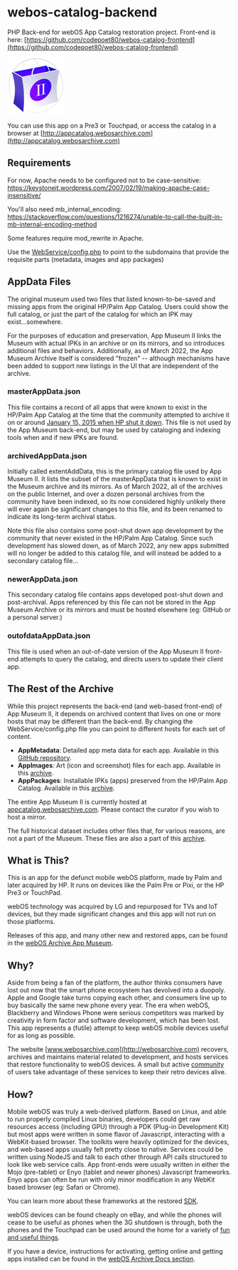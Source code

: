 # webos-catalog-backend

PHP Back-end for webOS App Catalog restoration project. Front-end is here: [https://github.com/codepoet80/webos-catalog-frontend](https://github.com/codepoet80/webos-catalog-frontend)

![App Icon](icon.png)

You can use this app on a Pre3 or Touchpad, or access the catalog in a browser at [http://appcatalog.webosarchive.com](http://appcatalog.webosarchive.com)

## Requirements

For now, Apache needs to be configured not to be case-sensitive:
https://keystoneit.wordpress.com/2007/02/19/making-apache-case-insensitive/

You'll also need mb_internal_encoding:
https://stackoverflow.com/questions/1216274/unable-to-call-the-built-in-mb-internal-encoding-method

Some features require mod_rewrite in Apache.

Use the [WebService/config.php](https://github.com/codepoet80/webos-catalog-backend/blob/main/WebService/config.php) to point to the subdomains that provide the requisite parts (metadata, images and app packages)

## AppData Files

The original museum used two files that listed known-to-be-saved and missing apps from the original HP/Palm App Catalog. Users could show the full catalog, or just the part of the catalog for which an IPK may exist...somewhere.

For the purposes of education and preservation, App Museum II links the Museum with actual IPKs in an archive or on its mirrors, and so introduces additional files and behaviors. Additionally, as of March 2022, the App Museum Archive itself is considered "frozen" -- although mechanisms have been added to support new listings in the UI that are independent of the archive.

### masterAppData.json

This file contains a record of all apps that were known to exist in the HP/Palm App Catalog at the time that the community attempted to archive it on or around [January 15, 2015 when HP shut it down](https://pivotce.com/2014/10/16/hp-to-shut-down-catalog-and-cloud-services/). This file is not used by the App Museum back-end, but may be used by cataloging and indexing tools when and if new IPKs are found.

### archivedAppData.json

Initially called extentAddData, this is the primary catalog file used by App Museum II. It lists the subset of the masterAppData that is known to exist in the Museum archive and its mirrors. As of March 2022, all of the archives on the public Internet, and over a dozen personal archives from the community have been indexed, so its now considered highly unlikely there will ever again be significant changes to this file, and its been renamed to indicate its long-term archival status.

Note this file also contains some post-shut down app development by the community that never existed in the HP/Palm App Catalog. Since such development has slowed down, as of March 2022, any new apps submitted will no longer be added to this catalog file, and will instead be added to a secondary catalog file...

### newerAppData.json

This secondary catalog file contains apps developed post-shut down and post-archival. Apps referenced by this file can not be stored in the App Museum Archive or its mirrors and must be hosted elsewhere (eg: GitHub or a personal server.)

### outofdataAppData.json

This file is used when an out-of-date version of the App Museum II front-end attempts to query the catalog, and directs users to update their client app.

## The Rest of the Archive

While this project represents the back-end (and web-based front-end) of App Museum II, it depends on archived content that lives on one or more hosts that may be different than the back-end. By changing the WebService/config.php file you can point to different hosts for each set of content.

+ **AppMetadata**: Detailed app meta data for each app. Available in this [GitHub repository](https://www.github.com/codepoet80/webos-catalog-metadata).
+ **AppImages**: Art (icon and screenshot) files for each app. Available in this [archive]().
+ **AppPackages**: Installable IPKs (apps) preserved from the HP/Palm App Catalog. Available in this [archive]().

The entire App Museum II is currently hosted at [appcatalog.webosarchive.com](http://appcatalog.webosarchive.com). Please contact the curator if you wish to host a mirror.

The full historical dataset includes other files that, for various reasons, are not a part of the Museum. These files are also a part of this [archive]().

## What is This?

This is an app for the defunct mobile webOS platform, made by Palm and later acquired by HP. It runs on devices like the Palm Pre or Pixi, or the HP
Pre3 or TouchPad. 

webOS technology was acquired by LG and repurposed for TVs and IoT devices, but they made significant changes and this app will not run on those platforms.

Releases of this app, and many other new and restored apps, can be found in the [webOS Archive App Museum](http://appcatalog.webosarchive.com).

## Why?

Aside from being a fan of the platform, the author thinks consumers have lost out now that the smart phone ecosystem has devolved into a duopoly.
Apple and Google take turns copying each other, and consumers line up to buy basically the same new phone every year. The era when webOS, Blackberry and 
Windows Phone were serious competitors was marked by creativity in form factor and software development, which has been lost. This app represents a (futile)
attempt to keep webOS mobile devices useful for as long as possible.

The website [www.webosarchive.com](http://webosarchive.com) recovers, archives and maintains material related to development, and hosts services
that restore functionality to webOS devices. A small but active [community](http://www.webosarchive.com/discord) of users take advantage of these services to keep their retro devices alive.

## How?

Mobile webOS was truly a web-derived platform. Based on Linux, and able to run properly compiled Linux binaries, developers could get raw resources access (including GPU) through a PDK (Plug-in Development Kit) but most apps were written in some flavor of Javascript, interacting with a WebKit-based browser. The toolkits were heavily optimized for the devices, and web-based apps usually felt pretty close to native. Services could be written using NodeJS and talk to each other through API calls structured to look like web service calls. App front-ends were usually written in either the Mojo (pre-tablet) or Enyo (tablet and newer phones) Javascript frameworks. Enyo apps can often be run with only minor modification in any WebKit based browser (eg: Safari or Chrome).

You can learn more about these frameworks at the restored [SDK](http://sdk.webosarchive.com).

webOS devices can be found cheaply on eBay, and while the phones will cease to be useful as phones when the 3G shutdown is through, both the phones and the Touchpad can be used around the home for a variety of [fun and useful things](http://www.webosarchive.com/docs/thingstotry/).

If you have a device, instructions for activating, getting online and getting apps installed can be found in the [webOS Archive Docs section](http://www.webosarchive.com/docs/activate/).

